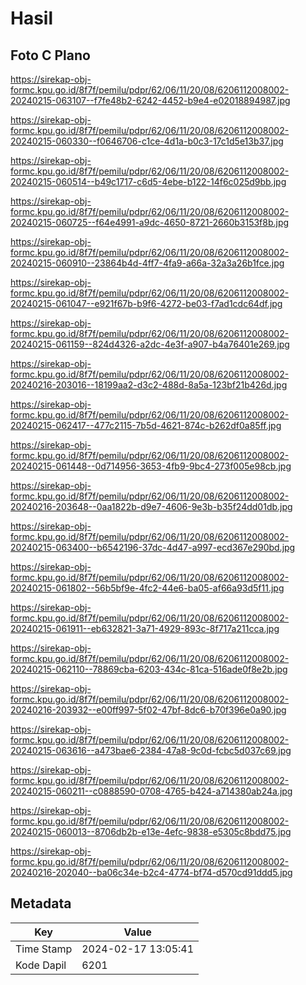 # Hasil

## Foto C Plano

https://sirekap-obj-formc.kpu.go.id/8f7f/pemilu/pdpr/62/06/11/20/08/6206112008002-20240215-063107--f7fe48b2-6242-4452-b9e4-e02018894987.jpg

https://sirekap-obj-formc.kpu.go.id/8f7f/pemilu/pdpr/62/06/11/20/08/6206112008002-20240215-060330--f0646706-c1ce-4d1a-b0c3-17c1d5e13b37.jpg

https://sirekap-obj-formc.kpu.go.id/8f7f/pemilu/pdpr/62/06/11/20/08/6206112008002-20240215-060514--b49c1717-c6d5-4ebe-b122-14f6c025d9bb.jpg

https://sirekap-obj-formc.kpu.go.id/8f7f/pemilu/pdpr/62/06/11/20/08/6206112008002-20240215-060725--f64e4991-a9dc-4650-8721-2660b3153f8b.jpg

https://sirekap-obj-formc.kpu.go.id/8f7f/pemilu/pdpr/62/06/11/20/08/6206112008002-20240215-060910--23864b4d-4ff7-4fa9-a66a-32a3a26b1fce.jpg

https://sirekap-obj-formc.kpu.go.id/8f7f/pemilu/pdpr/62/06/11/20/08/6206112008002-20240215-061047--e921f67b-b9f6-4272-be03-f7ad1cdc64df.jpg

https://sirekap-obj-formc.kpu.go.id/8f7f/pemilu/pdpr/62/06/11/20/08/6206112008002-20240215-061159--824d4326-a2dc-4e3f-a907-b4a76401e269.jpg

https://sirekap-obj-formc.kpu.go.id/8f7f/pemilu/pdpr/62/06/11/20/08/6206112008002-20240216-203016--18199aa2-d3c2-488d-8a5a-123bf21b426d.jpg

https://sirekap-obj-formc.kpu.go.id/8f7f/pemilu/pdpr/62/06/11/20/08/6206112008002-20240215-062417--477c2115-7b5d-4621-874c-b262df0a85ff.jpg

https://sirekap-obj-formc.kpu.go.id/8f7f/pemilu/pdpr/62/06/11/20/08/6206112008002-20240215-061448--0d714956-3653-4fb9-9bc4-273f005e98cb.jpg

https://sirekap-obj-formc.kpu.go.id/8f7f/pemilu/pdpr/62/06/11/20/08/6206112008002-20240216-203648--0aa1822b-d9e7-4606-9e3b-b35f24dd01db.jpg

https://sirekap-obj-formc.kpu.go.id/8f7f/pemilu/pdpr/62/06/11/20/08/6206112008002-20240215-063400--b6542196-37dc-4d47-a997-ecd367e290bd.jpg

https://sirekap-obj-formc.kpu.go.id/8f7f/pemilu/pdpr/62/06/11/20/08/6206112008002-20240215-061802--56b5bf9e-4fc2-44e6-ba05-af66a93d5f11.jpg

https://sirekap-obj-formc.kpu.go.id/8f7f/pemilu/pdpr/62/06/11/20/08/6206112008002-20240215-061911--eb632821-3a71-4929-893c-8f717a211cca.jpg

https://sirekap-obj-formc.kpu.go.id/8f7f/pemilu/pdpr/62/06/11/20/08/6206112008002-20240215-062110--78869cba-6203-434c-81ca-516ade0f8e2b.jpg

https://sirekap-obj-formc.kpu.go.id/8f7f/pemilu/pdpr/62/06/11/20/08/6206112008002-20240216-203932--e00ff997-5f02-47bf-8dc6-b70f396e0a90.jpg

https://sirekap-obj-formc.kpu.go.id/8f7f/pemilu/pdpr/62/06/11/20/08/6206112008002-20240215-063616--a473bae6-2384-47a8-9c0d-fcbc5d037c69.jpg

https://sirekap-obj-formc.kpu.go.id/8f7f/pemilu/pdpr/62/06/11/20/08/6206112008002-20240215-060211--c0888590-0708-4765-b424-a714380ab24a.jpg

https://sirekap-obj-formc.kpu.go.id/8f7f/pemilu/pdpr/62/06/11/20/08/6206112008002-20240215-060013--8706db2b-e13e-4efc-9838-e5305c8bdd75.jpg

https://sirekap-obj-formc.kpu.go.id/8f7f/pemilu/pdpr/62/06/11/20/08/6206112008002-20240216-202040--ba06c34e-b2c4-4774-bf74-d570cd91ddd5.jpg


## Metadata

| Key        | Value               |
| ---------- | ------------------- |
| Time Stamp | 2024-02-17 13:05:41 |
| Kode Dapil | 6201                |



